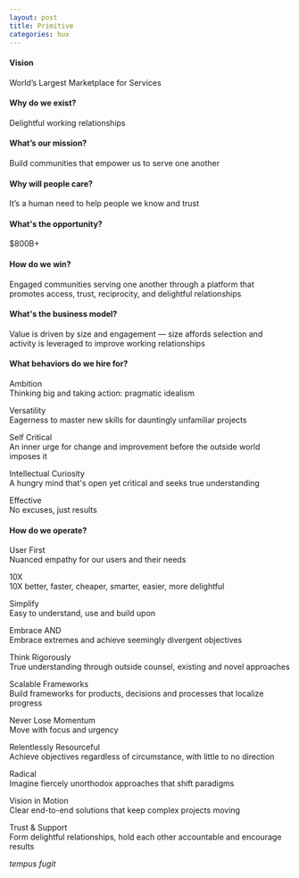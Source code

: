```yaml
---
layout: post
title: Primitive
categories: hux
---
```


#### Vision
World’s Largest Marketplace for Services

#### Why do we exist?
Delightful working relationships

#### What’s our mission?
Build communities that empower us to serve one another

#### Why will people care?
It’s a human need to help people we know and trust

#### What's the opportunity?
$800B+

#### How do we win?
Engaged communities serving one another through a platform that promotes access, trust, reciprocity, and delightful relationships

#### What's the business model?
Value is driven by size and engagement — size affords selection and activity is leveraged to improve working relationships

#### What behaviors do we hire for?


Ambition  
Thinking big and taking action: pragmatic idealism

Versatility  
Eagerness to master new skills for dauntingly unfamiliar projects

Self Critical  
An inner urge for change and improvement before the outside world imposes it

Intellectual Curiosity  
A hungry mind that's open yet critical and seeks true understanding

Effective  
No excuses, just results

#### How do we operate?

User First  
Nuanced empathy for our users and their needs

10X  
10X better, faster, cheaper, smarter, easier, more delightful

Simplify  
Easy to understand, use and build upon

Embrace AND  
Embrace extremes and achieve seemingly divergent objectives

Think Rigorously  
True understanding through outside counsel, existing and novel approaches

Scalable Frameworks  
Build frameworks for products, decisions and processes that localize progress

Never Lose Momentum  
Move with focus and urgency

Relentlessly Resourceful  
Achieve objectives regardless of circumstance, with little to no direction

Radical  
Imagine fiercely unorthodox approaches that shift paradigms

Vision in Motion  
Clear end-to-end solutions that keep complex projects moving

Trust & Support  
Form delightful relationships, hold each other accountable and encourage results

*tempus fugit*
